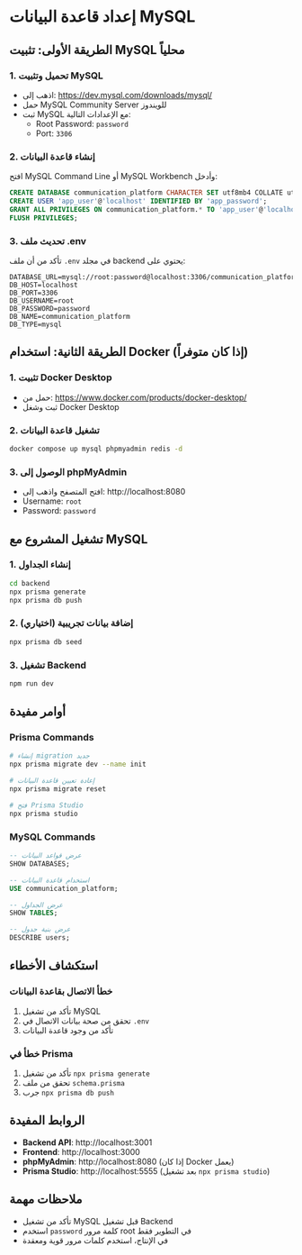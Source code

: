 # إعداد قاعدة البيانات MySQL

## الطريقة الأولى: تثبيت MySQL محلياً

### 1. تحميل وتثبيت MySQL
- اذهب إلى: https://dev.mysql.com/downloads/mysql/
- حمل MySQL Community Server للويندوز
- ثبت MySQL مع الإعدادات التالية:
  - Root Password: `password`
  - Port: `3306`

### 2. إنشاء قاعدة البيانات
افتح MySQL Command Line أو MySQL Workbench وأدخل:

```sql
CREATE DATABASE communication_platform CHARACTER SET utf8mb4 COLLATE utf8mb4_unicode_ci;
CREATE USER 'app_user'@'localhost' IDENTIFIED BY 'app_password';
GRANT ALL PRIVILEGES ON communication_platform.* TO 'app_user'@'localhost';
FLUSH PRIVILEGES;
```

### 3. تحديث ملف .env
تأكد من أن ملف `.env` في مجلد backend يحتوي على:

```env
DATABASE_URL=mysql://root:password@localhost:3306/communication_platform
DB_HOST=localhost
DB_PORT=3306
DB_USERNAME=root
DB_PASSWORD=password
DB_NAME=communication_platform
DB_TYPE=mysql
```

## الطريقة الثانية: استخدام Docker (إذا كان متوفراً)

### 1. تثبيت Docker Desktop
- حمل من: https://www.docker.com/products/docker-desktop/
- ثبت وشغل Docker Desktop

### 2. تشغيل قاعدة البيانات
```bash
docker compose up mysql phpmyadmin redis -d
```

### 3. الوصول إلى phpMyAdmin
- افتح المتصفح واذهب إلى: http://localhost:8080
- Username: `root`
- Password: `password`

## تشغيل المشروع مع MySQL

### 1. إنشاء الجداول
```bash
cd backend
npx prisma generate
npx prisma db push
```

### 2. إضافة بيانات تجريبية (اختياري)
```bash
npx prisma db seed
```

### 3. تشغيل Backend
```bash
npm run dev
```

## أوامر مفيدة

### Prisma Commands
```bash
# إنشاء migration جديد
npx prisma migrate dev --name init

# إعادة تعيين قاعدة البيانات
npx prisma migrate reset

# فتح Prisma Studio
npx prisma studio
```

### MySQL Commands
```sql
-- عرض قواعد البيانات
SHOW DATABASES;

-- استخدام قاعدة البيانات
USE communication_platform;

-- عرض الجداول
SHOW TABLES;

-- عرض بنية جدول
DESCRIBE users;
```

## استكشاف الأخطاء

### خطأ الاتصال بقاعدة البيانات
1. تأكد من تشغيل MySQL
2. تحقق من صحة بيانات الاتصال في `.env`
3. تأكد من وجود قاعدة البيانات

### خطأ في Prisma
1. تأكد من تشغيل `npx prisma generate`
2. تحقق من ملف `schema.prisma`
3. جرب `npx prisma db push`

## الروابط المفيدة
- **Backend API**: http://localhost:3001
- **Frontend**: http://localhost:3000
- **phpMyAdmin**: http://localhost:8080 (إذا كان Docker يعمل)
- **Prisma Studio**: http://localhost:5555 (بعد تشغيل `npx prisma studio`)

## ملاحظات مهمة
- تأكد من تشغيل MySQL قبل تشغيل Backend
- استخدم `password` كلمة مرور root في التطوير فقط
- في الإنتاج، استخدم كلمات مرور قوية ومعقدة
